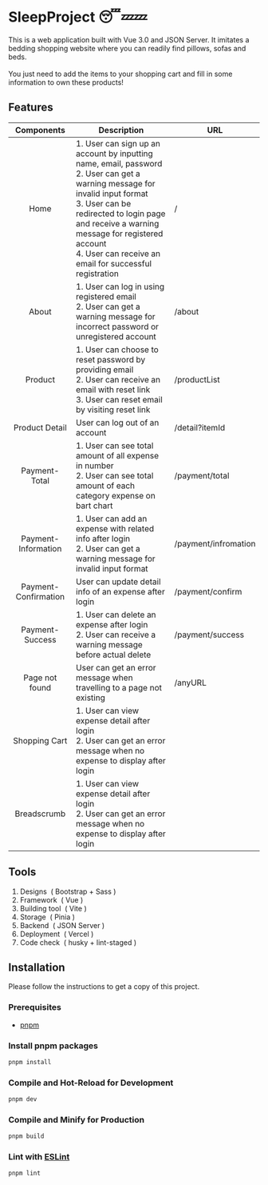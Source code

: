 # SleepProject :sleeping::zzz::zzz:

This is a web application built with Vue 3.0 and JSON Server. It imitates a bedding shopping website where you can readily find pillows, sofas and beds. </br></br> You just need to add the items to your shopping cart and fill in some information to own these products!

## Features
|          Components               | Description                                                  | URL                  |
| :--------------------------: | ------------------------------------------------------------ | -------------------- |
|    Home    | 1. User can sign up an account by inputting name, email, password<br>2. User can get a warning message for invalid input format<br>3. User can be redirected to login page and receive a warning message for registered account<br>4. User can receive an email for successful registration | /      |
|      About       | 1. User can log in using registered email<br>2. User can get a warning message for incorrect password or unregistered account | /about         |
|        Product        | 1. User can choose to reset password by providing email<br>2. User can receive an email with reset link<br>3. User can reset email by visiting reset link | /productList         |
|           Product Detail            | User can log out of an account                               | /detail?itemId        |
|      Payment-Total      | 1. User can see total amount of all expense in number<br>2. User can see total amount of each category expense on bart chart | /payment/total                    |
|      Payment-Information       | 1. User can add an expense with related info after login<br>2. User can get a warning message for invalid input format | /payment/infromation        |
|       Payment-Confirmation        | User can update detail info of an expense after login        | /payment/confirm   |
|      Payment-Success       | 1. User can delete an expense after login<br>2. User can receive a warning message before actual delete | /payment/success |
|        Page not found        | User can get an error message when travelling to a page not existing | /anyURL      |
|      Shopping Cart        | 1. User can view expense detail after login<br>2. User can get an error message when no expense to display after login |                     |
|      Breadscrumb        | 1. User can view expense detail after login<br>2. User can get an error message when no expense to display after login |                     |

## Tools
1. Designs&nbsp; (&nbsp;Bootstrap + Sass&nbsp;)
2. Framework&nbsp; (&nbsp;Vue&nbsp;)
3. Building tool&nbsp; (&nbsp;Vite&nbsp;) 
4. Storage&nbsp; (&nbsp;Pinia&nbsp;)
5. Backend&nbsp; (&nbsp;JSON Server&nbsp;)
6. Deployment&nbsp; (&nbsp;Vercel&nbsp;)
7. Code check&nbsp; (&nbsp;husky + lint-staged&nbsp;)

## Installation
Please follow the instructions to get a copy of this project.

### Prerequisites
 * <a href="https://pnpm.io/installation">pnpm</a> 

### Install pnpm packages
```sh
pnpm install
```

### Compile and Hot-Reload for Development

```sh
pnpm dev
```

### Compile and Minify for Production

```sh
pnpm build
```

### Lint with [ESLint](https://eslint.org/)

```sh
pnpm lint
```
